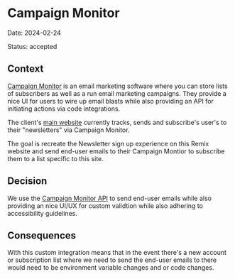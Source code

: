 # Campaign Monitor

Date: 2024-02-24

Status: accepted

## Context

[Campaign Monitor](https://www.campaignmonitor.com/) is an email marketing software where you can store lists of subscribers as well as a run email marketing campaigns. They provide a nice UI for users to wire up email blasts while also providing an API for initiating actions via code integrations.

The client's [main website](https://calvertimpact.org/contact) currently tracks, sends and subscribe's user's to their "newsletters" via Campaign Monitor.

The goal is recreate the Newsletter sign up experience on this Remix website and send end-user emails to their Campaign Montior to subscribe them to a list specific to this site.

## Decision

We use the [Campaign Monitor API](https://www.campaignmonitor.com/api/) to send end-user emails while also providing an nice UI/UX for custom validtion while also adhering to accessibility guidelines.

## Consequences

With this custom integration means that in the event there's a new account or subscription list where we need to send the end-user emails to there would need to be environment variable changes and or code changes.
